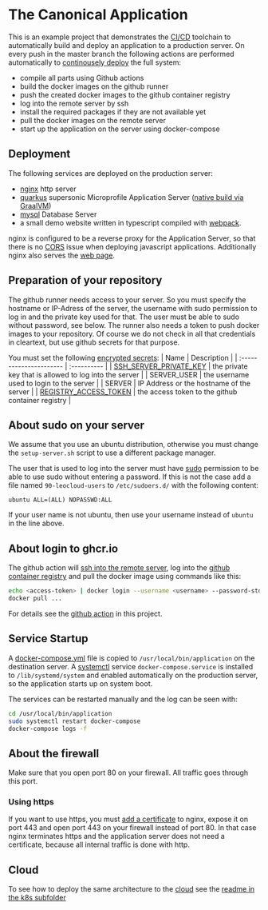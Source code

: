 # The Canonical Application

This is an example project that demonstrates the [CI/CD](https://martinfowler.com/bliki/ContinuousDelivery.html) toolchain to automatically build and deploy an application to a production server.
On every push in the master branch the following actions are performed automatically to [continousely deploy](https://en.wikipedia.org/wiki/Continuous_deployment) the full system:

- compile all parts using Github actions
- build the docker images on the github runner
- push the created docker images to the github container registry
- log into the remote server by ssh
- install the required packages if they are not available yet
- pull the docker images on the remote server
- start up the application on the server using docker-compose

## Deployment

The following services are deployed on the production server:

- [nginx](https://www.nginx.com/) http server
- [quarkus](http://quarkus.io/) supersonic Microprofile Application Server ([native build via GraalVM](https://quarkus.io/guides/building-native-image))
- [mysql](https://www.mysql.com/) Database Server
- a small demo website written in typescript compiled with [webpack](https://webpack.js.org/).

nginx is configured to be a reverse proxy for the Application Server, so that there is no [CORS](https://developer.mozilla.org/en-US/docs/Web/HTTP/CORS) issue when deploying javascript applications. Additionally nginx also serves the [web page](www2/readme.md).

## Preparation of your repository

The github runner needs access to your server. So you must specify the hostname or IP-Adress of the server, the username with sudo permission to log in and the private key used for that.
The user must be able to sudo without password, see below. The runner also needs a token to push docker images to your repository.
Of course we do not check in all that credentials in cleartext, but use github secrets for that purpose.

You must set the following [encrypted secrets](https://docs.github.com/en/actions/security-guides/encrypted-secrets): 
| Name                    | Description     |
| :---------------------- | :---------- |
| [SSH_SERVER_PRIVATE_KEY](https://www.redhat.com/sysadmin/passwordless-ssh) | the private key that is allowed to log into the server  |
| SERVER_USER            | the username used to login to the server              |
| SERVER                 | IP Address or the hostname of the server                |
| [REGISTRY_ACCESS_TOKEN](https://docs.github.com/en/authentication/keeping-your-account-and-data-secure/creating-a-personal-access-token)  | the access token to the github container registry              |

## About sudo on your server

We assume that you use an ubuntu distribution, otherwise you must change the `setup-server.sh` script to use a different package manager.

The user that is used to log into the server must have [sudo](https://manpages.ubuntu.com/manpages/xenial/man8/sudo.8.html) permission to be able to use sudo without
entering a password. 
If this is not the case add a file named `90-leocloud-users` to `/etc/sudoers.d/` with the following content:

~~~
ubuntu ALL=(ALL) NOPASSWD:ALL
~~~

If your user name is not ubuntu, then use your username instead of `ubuntu` in the line above.

## About login to ghcr.io

The github action will [ssh into the remote server](https://github.com/caberger/install-ssh-key), log into the [github container registry](https://docs.github.com/en/packages/working-with-a-github-packages-registry/working-with-the-container-registry)
and pull the docker image using commands like this:

~~~bash
echo <access-token> | docker login --username <username> --password-stdin
docker pull ...
~~~

For details see the [github action](.github/workflows/ci-cd.yml) in this project.

## Service Startup
A [docker-compose.yml](https://docs.docker.com/compose/) file is copied to `/usr/local/bin/application` on the destination server. 
A [systemctl](https://www.redhat.com/sysadmin/getting-started-systemctl) service
`docker-compose.service` is installed to `/lib/systemd/system` and enabled automatically on the production server, so the application starts up on system boot.

The services can be restarted manually and the log can be seen with:
~~~bash
cd /usr/local/bin/application
sudo systemctl restart docker-compose
docker-compose logs -f
~~~

## About the firewall

Make sure that you open port 80 on your firewall. All traffic goes through this port. 

### Using https
If you want to use https,
you must [add a certificate](https://certbot.eff.org/lets-encrypt/ubuntufocal-nginx) to nginx, expose it on port 443 and open port 443 on your firewall instead of port 80. In that case nginx terminates https and the application server does not 
need a certificate, because all internal traffic is done with http.

## Cloud
To see how to deploy the same architecture to the [cloud](https://cloud.htl-leonding.ac.at/) see the [readme in the k8s subfolder](./k8s/readme.md)

